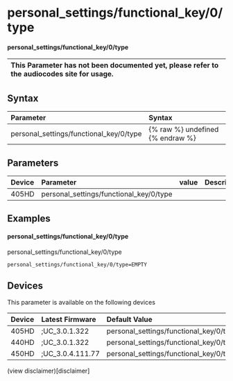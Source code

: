 ﻿---
description: personal_settings/functional_key/0/type
search:
    keywords: ['personal_settings','functional_key','0','type']
---

# personal_settings/functional_key/0/type

#### personal_settings/functional_key/0/type


| This Parameter has not been documented yet, please refer to the audiocodes site for usage.  |
| :--- |

## Syntax
| Parameter | Syntax |
| :--- | :--- |
|personal_settings/functional_key/0/type | {% raw %} undefined {% endraw %} |

## Parameters
|Device|Parameter|value|Description|
|:---|:---|:---|:---|
| 405HD | personal_settings/functional_key/0/type |  |  |

## Examples
#### personal_settings/functional_key/0/type

personal_settings/functional_key/0/type

```
personal_settings/functional_key/0/type=EMPTY
```

## Devices
This parameter is available on the following devices

| Device | Latest Firmware | Default Value |
|:---|:---|:---|
| 405HD | ;UC_3.0.1.322 | personal_settings/functional_key/0/type=EMPTY 
| 440HD | ;UC_3.0.1.322 | personal_settings/functional_key/0/type=EMPTY 
| 450HD | ;UC_3.0.4.111.77 | personal_settings/functional_key/0/type=EMPTY 

(view disclaimer)[disclaimer]
